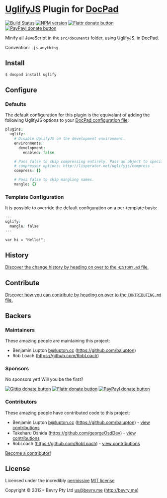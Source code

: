 # [UglifyJS](https://github.com/mishoo/UglifyJS) Plugin for [DocPad](http://docpad.org)

<!-- BADGES/ -->

[![Build Status](https://secure.travis-ci.org/docpad/docpad-plugin-uglify.png?branch=master)](http://travis-ci.org/docpad/docpad-plugin-uglify "Check this project's build status on TravisCI")
[![NPM version](https://badge.fury.io/js/docpad-plugin-uglify.png)](https://npmjs.org/package/docpad-plugin-uglify "View this project on NPM")
[![Flattr donate button](https://raw.github.com/balupton/flattr-buttons/master/badge-89x18.gif)](http://flattr.com/thing/344188/balupton-on-Flattr "Donate monthly to this project using Flattr")
[![PayPayl donate button](https://www.paypalobjects.com/en_AU/i/btn/btn_donate_SM.gif)](https://www.paypal.com/au/cgi-bin/webscr?cmd=_flow&SESSION=IHj3DG3oy_N9A9ZDIUnPksOi59v0i-EWDTunfmDrmU38Tuohg_xQTx0xcjq&dispatch=5885d80a13c0db1f8e263663d3faee8d14f86393d55a810282b64afed84968ec "Donate once-off to this project using Paypal")

<!-- /BADGES -->

Minify all JavaScript in the `src/documents` folder, using
[UglifyJS](http://github.com/mishoo/UglifyJS), in [DocPad](https://docpad.org).

Convention:  `.js.anything`


## Install

```bash
$ docpad install uglify
```


## Configure

### Defaults

The default configuration for this plugin is the equivalant of adding the
following UglifyJS options to your [DocPad configuration file](http://docpad.org/docs/config):

``` coffee
plugins:
  uglify:
    # Disable UglifyJS on the development environment.
    environments:
      development:
        enabled: false

    # Pass false to skip compressing entirely. Pass an object to specify custom
    # compressor options: http://lisperator.net/uglifyjs/compress .
    compress: {}

    # Pass false to skip mangling names.
    mangle: {}
```


### Template Configuration

It is possible to override the default configuration on a per-template basis:

``` css
---
uglify:
  mangle: false
---

var hi = "Hello!";
```

<!-- HISTORY/ -->

## History
[Discover the change history by heading on over to the `HISTORY.md` file.](https://github.com/docpad/docpad-plugin-sass/blob/master/HISTORY.md#files)

<!-- /HISTORY -->


<!-- CONTRIBUTE/ -->

## Contribute

[Discover how you can contribute by heading on over to the `CONTRIBUTING.md` file.](https://github.com/docpad/docpad-plugin-sass/blob/master/CONTRIBUTING.md#files)

<!-- /CONTRIBUTE -->


<!-- BACKERS/ -->

## Backers

### Maintainers

These amazing people are maintaining this project:

- Benjamin Lupton <b@lupton.cc> (https://github.com/balupton)
- Rob Loach (https://github.com/RobLoach)

### Sponsors

No sponsors yet! Will you be the first?

[![Gittip donate button](http://img.shields.io/gittip/docpad.png)](https://www.gittip.com/docpad/ "Donate weekly to this project using Gittip")
[![Flattr donate button](http://img.shields.io/flattr/donate.png?color=yellow)](http://flattr.com/thing/344188/balupton-on-Flattr "Donate monthly to this project using Flattr")
[![PayPayl donate button](http://img.shields.io/paypal/donate.png?color=yellow)](https://www.paypal.com/cgi-bin/webscr?cmd=_s-xclick&hosted_button_id=QB8GQPZAH84N6 "Donate once-off to this project using Paypal")

### Contributors

These amazing people have contributed code to this project:

- Benjamin Lupton <b@lupton.cc> (https://github.com/balupton) - [view contributions](https://github.com/docpad/docpad-plugin-uglify/commits?author=balupton)
- Takeharu Oshida (https://github.com/georgeOsdDev) - [view contributions](https://github.com/docpad/docpad-plugin-uglify/commits?author=georgeOsdDev)
- RobLoach (https://github.com/RobLoach) - [view contributions](https://github.com/docpad/docpad-plugin-uglify/commits?author=RobLoach)

[Become a contributor!](https://github.com/docpad/docpad-plugin-uglify/blob/master/CONTRIBUTING.md#files)

<!-- /BACKERS -->


<!-- LICENSE/ -->

## License

Licensed under the incredibly [permissive](http://en.wikipedia.org/wiki/Permissive_free_software_licence) [MIT license](http://creativecommons.org/licenses/MIT/)

Copyright &copy; 2012+ Bevry Pty Ltd <us@bevry.me> (http://bevry.me)

<!-- /LICENSE -->
